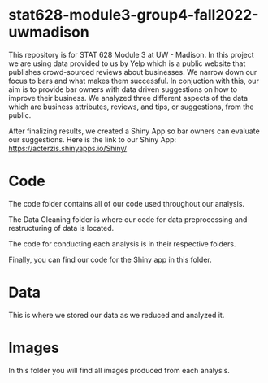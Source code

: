 # stat628-module3-group4-fall2022-uwmadison
This repository is for STAT 628 Module 3 at UW - Madison. In this project we are using data provided to us by Yelp which is a public website that publishes crowd-sourced reviews about businesses. We narrow down our focus to bars and what makes them successful. In conjuction with this, our aim is to provide bar owners with data driven suggestions on how to improve their business. We analyzed three different aspects of the data which are business attributes, reviews, and tips, or suggestions, from the public. 

After finalizing results, we created a Shiny App so bar owners can evaluate our suggestions. Here is the link to our Shiny App: https://acterzis.shinyapps.io/Shiny/

# Code
The code folder contains all of our code used throughout our analysis. 

The Data Cleaning folder is where our code for data preprocessing and restructuring of data is located.

The code for conducting each analysis is in their respective folders.

Finally, you can find our code for the Shiny app in this folder. 

# Data
This is where we stored our data as we reduced and analyzed it.

# Images
In this folder you will find all images produced from each analysis.
